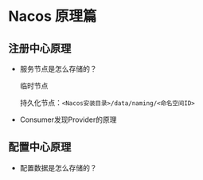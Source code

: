 # Nacos 原理篇

## 注册中心原理

+ 服务节点是怎么存储的？

  临时节点

  持久化节点：`<Nacos安装目录>/data/naming/<命名空间ID>`

+ Consumer发现Provider的原理

  

## 配置中心原理

+ 配置数据是怎么存储的？

  

